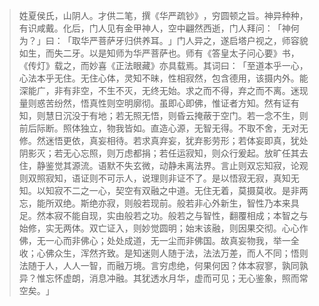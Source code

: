 > 姓夏侯氏，山阴人。才供二笔，撰《华严疏钞》​，穷圆顿之旨。神异种种，有识咸戴。化后，门人见有金甲神人，空中翩然西逝，门人拜问：​「神何为？​」曰：​「取华严菩萨牙归供养耳。​」门人异之，遂启塔户视之，师容貌如生，而失二牙。以是知师为华严菩萨也。师有《答皇太子问心要》书，​《传灯》载之，而妙喜《正法眼藏》亦具载焉。其词曰：​「至道本乎一心，心法本乎无住。无住心体，灵知不昧，性相寂然，包含德用，该摄内外。能深能广，非有非空，不生不灭，无终无始。求之而不得，弃之而不离。迷现量则惑苦纷然，悟真性则空明廓彻。虽即心即佛，惟证者方知。然有证有知，则慧日沉没于有地；若无照无悟，则昏云掩蔽于空门。若一念不生，则前后际断。照体独立，物我皆如。直造心源，无智无得。不取不舍，无对无修。然迷悟更依，真妄相待。若求真弃妄，犹弃影劳形；若体妄即真，犹处阴影灭；若无心忘照，则万虑都捐；若任运寂知，则众行爰起。放旷任其去住，静鉴觉其源流。语默不失玄微，动静未离法界。言止则双忘知寂，论观则双照寂知，语证则不可示人，说理则非证不了。是以悟寂无寂，真知无知。以知寂不二之一心，契空有双融之中道。无住无着，莫摄莫收。是非两忘，能所双绝。斯绝亦寂，则般若现前。般若非心外新生，智性乃本来具足。然本寂不能自现，实由般若之功。般若之与智性，翻覆相成；本智之与始修，实无两体。双亡证入，则妙觉圆明；始末该融，则因果交彻。心心作佛，无一心而非佛心；处处成道，无一尘而非佛国。故真妄物我，举一全收；心佛众生，浑然齐致。是知迷则人随于法，法法万差，而人不同；悟则法随于人，人人一智，而融万境。言穷虑绝，何果何因？体本寂寥，孰同孰异？惟忘怀虚朗，消息冲融。其犹透水月华，虚而可见；无心鉴象，照而常空矣。​」


